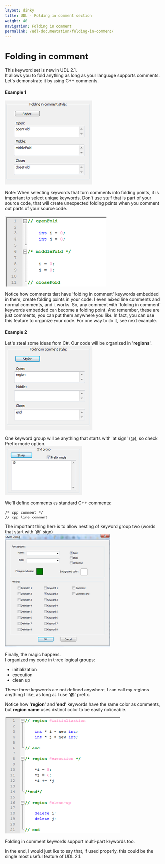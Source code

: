 ```yaml
---
layout: dinky
title: UDL - Folding in comment section
weight: 40
navigation: Folding in comment
permalink: /udl-documentation/folding-in-comment/
---
```


Folding in comment
==================

This keyword set is new in UDL 2.1.    
It allows you to fold anything as long as your language supports comments.   
Let's demonstrate it by using C++ comments.

#### Example 1

![](/images/folding_in_comment_01.png)

Note: When selecting keywords that turn comments into folding points, it is important to select unique keywords. 
Don't use stuff that is part of your source code, that will create unexpected folding points when 
you comment out parts of your source code.

![](/images/folding_in_comment_02.png)

Notice how comments that have 'folding in comment' keywords embedded in them, create folding points in your code.
I even mixed line comments and normal comments, and it works. So, any comment with 'folding in comment' keywords 
embedded can become a folding point. And remember, these are just comments, 
you can put them anywhere you like. In fact, you can use this feature to organize your code. 
For one way to do it, see next example.

#### Example 2

Let's steal some ideas from C#. Our code will be organized in '__regions__'.    
![](/images/folding_in_comment_03.png)

One keyword group will be anything that starts with 'at sign' (@), so check Prefix mode option.     
![](/images/folding_in_comment_04.png)

We'll define comments as standard C++ comments:    

    /* cpp comment */
    // cpp line comment

The important thing here is to allow nesting of keyword group two (words that start with '@' sign)    
![](/images/folding_in_comment_05.png)


Finally, the magic happens.     
I organized my code in three logical groups:    

- initialization    
- execution         
- clean up          

These three keywords are not defined anywhere, I can call my regions anything I like, as long as I use '__@__' prefix.    

Notice how '__region__' and '__end__' keywords have the same color as comments, 
but __region name__ uses distinct color to be easily noticeable.

![](/images/folding_in_comment_06.png)

Folding in comment keywords support multi-part keywords too.    

In the end, I would just like to say that, if used properly, this could be the single most useful feature of UDL 2.1.

